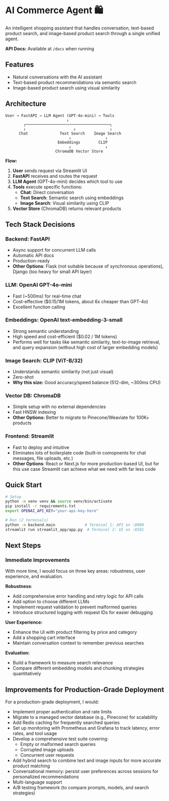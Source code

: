 # AI Commerce Agent 🛍️

An intelligent shopping assistant that handles conversation, text-based product search, and image-based product search through a single unified agent.

**API Docs:** Available at `/docs` when running

## Features

- Natural conversations with the AI assistant
- Text-based product recommendations via semantic search
- Image-based product search using visual similarity

## Architecture

```
User → FastAPI → LLM Agent (GPT-4o-mini) → Tools
                           ↓
        ┌─────────────────────────────────────┐
        ↓                     ↓               ↓
      Chat              Text Search    Image Search
                            ↓               ↓
                       Embeddings        CLIP
                            ↓               ↓
                      ChromaDB Vector Store
```

**Flow:**
1. **User** sends request via Streamlit UI
2. **FastAPI** receives and routes the request  
3. **LLM Agent** (GPT-4o-mini) decides which tool to use
4. **Tools** execute specific functions:
   - **Chat**: Direct conversation 
   - **Text Search**: Semantic search using embeddings
   - **Image Search**: Visual similarity using CLIP
5. **Vector Store** (ChromaDB) returns relevant products

## Tech Stack Decisions

### Backend: FastAPI
- Async support for concurrent LLM calls
- Automatic API docs
- Production-ready
- **Other Options**: Flask (not suitable because of synchronous operations), Django (too heavy for small API layer)

### LLM: OpenAI GPT-4o-mini
- Fast (~500ms) for real-time chat
- Cost-effective ($0.15/1M tokens, about 6x cheaper than GPT-4o)
- Excellent function calling

### Embeddings: OpenAI text-embedding-3-small
- Strong semantic understanding
- High speed and cost-efficient ($0.02 / 1M tokens)
- Performs well for tasks like semantic similarity, text-to-image retrieval, and query expansion (without high cost of larger embedding models)

### Image Search: CLIP (ViT-B/32)
- Understands semantic similarity (not just visual)
- Zero-shot
- **Why this size:** Good accuracy/speed balance (512-dim, ~300ms CPU)

### Vector DB: ChromaDB
- Simple setup with no external dependencies
- Fast HNSW indexing
- **Other Options:** Better to migrate to Pinecone/Weaviate for 100K+ products

### Frontend: Streamlit
- Fast to deploy and intuitive 
- Eliminates lots of boilerplate code (built-in comopnents for chat messages, file uploads, etc.)
- **Other Options**: React or Next.js for more production-based UI, but for this use case Streamlit can achieve what we need with far less code

## Quick Start
```bash
# Setup
python -m venv venv && source venv/bin/activate
pip install -r requirements.txt
export OPENAI_API_KEY="your-api-key-here"

# Run (2 terminals)
python -m backend.main             # Terminal 1: API on :8000
streamlit run streamlit_app/app.py  # Terminal 2: UI on :8501
```

## Next Steps
### Immediate Improvements
With more time, I would focus on three key areas: robustness, user experience, and evaluation.

**Robustness**: 
- Add comprehensive error handling and retry logic for API calls
- Add option to choose different LLMs
- Implement request validation to prevent malformed queries
- Introduce structured logging with request IDs for easier debugging

**User Experience:**
- Enhance the UI with product filtering by price and category
- Add a shopping cart interface
- Maintain conversation context to remember previous searches

**Evaluation:**
- Build a framework to measure search relevance
- Compare different embedding models and chunking strategies quantitatively

## Improvements for Production-Grade Deployment 
For a production-grade deployment, I would:
- Implement proper authentication and rate limits
- Migrate to a managed vector database (e.g., Pinecone) for scalability
- Add Redis caching for frequently searched queries
- Set up monitoring with Prometheus and Grafana to track latency, error rates, and tool usage
- Develop a comprehensive test suite covering:
  - Empty or malformed search queries
  - Corrupted image uploads
  - Concurrent user requests
- Add hybrid search to combine text and image inputs for more accurate product matching
- Conversational memory: persist user preferences across sessions for personalized recommendations
- Multi-language support 
- A/B testing framework (to compare prompts, models, and search strategies)
